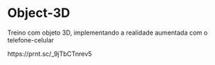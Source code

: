 # Object-3D

<p>Treino com objeto 3D, implementando a realidade aumentada com o telefone-celular</p>
https://prnt.sc/_9jTbCTnrev5
